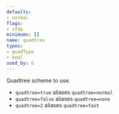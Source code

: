 ```yaml
---
defaults:
- normal
flags:
- sfdp
minimums: []
name: quadtree
types:
- quadType
- bool
used_by: G
---
```

Quadtree scheme to use.

* `quadtree=true` aliases `quadtree=normal`
* `quadtree=false` aliases `quadtree=none`
* `quadtree=2` aliases `quadtree=fast`
